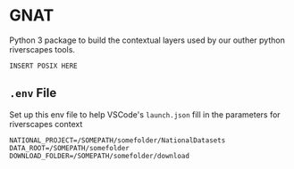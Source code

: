 # GNAT

Python 3 package to build the contextual layers used by our outher python riverscapes tools.

```
INSERT POSIX HERE
```


## `.env` File

Set up this env file to help VSCode's `launch.json` fill in the parameters for riverscapes context 

```
NATIONAL_PROJECT=/SOMEPATH/somefolder/NationalDatasets
DATA_ROOT=/SOMEPATH/somefolder
DOWNLOAD_FOLDER=/SOMEPATH/somefolder/download
```